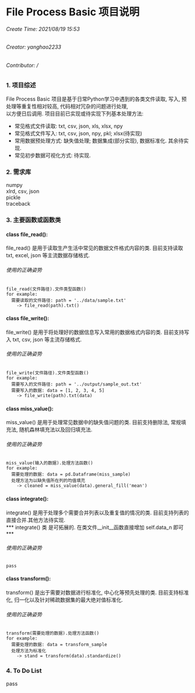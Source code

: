 # File Process Basic 项目说明  

###### Create Time: 2021/08/19 15:53
###### Creator: yanghao2233 
###### Contributor: /


### 1. 项目综述  
  File Process Basic 项目是基于日常Python学习中遇到的各类文件读取, 写入, 预处理等重复性相对较高, 代码相对冗杂的问题进行处理,   
  以方便日后调用. 项目目前已实现或待实现下列基本处理方法:  
* 常见格式文件读取: txt, csv, json, xls, xlsx, npy
* 常见格式文件写入: txt, csv, json, npy, pkl; xlsx(待实现)
* 常用数据预处理方式: 缺失值处理; 数据集成(部分实现), 数据标准化. 其余待实现.
* 常见初步数据可视化方式: 待实现.

### 2. 需求库
  numpy  
  xlrd, csv, json  
  pickle  
  traceback  
  
### 3. 主要函数或函数类
#### class file_read():
  file_read() 是用于读取生产生活中常见的数据文件格式内容的类. 目前支持读取 txt, excel, json 等主流数据存储格式.  
###### 使用的正确姿势  
    file_read(文件路径).文件类型函数()  
    for example:  
      需要读取的文件路径: path = '../data/sample.txt'  
        -> file_read(path).txt()  
    
#### class file_write():
  file_write() 是用于将处理好的数据信息写入常用的数据格式内容的类. 目前支持写入 txt, csv, json 等主流存储格式.
###### 使用的正确姿势
    file_write(文件路径).文件类型函数()  
    for example:  
      需要写入的文件路径: path = '../output/sample_out.txt'  
      需要写入的数据: data = [1, 2, 3, 4, 5]  
        -> file_write(path).txt(data)    

#### class miss_value():  
   miss_value() 是用于处理常见数据中的缺失值问题的类. 目前支持删除法, 常规填充法, 随机森林填充法以及回归填充法.   
###### 使用的正确姿势  
    miss_value(输入的数据).处理方法函数()
    for example:
      需要处理的数据: data = pd.Dataframe(miss_sample)  
      处理方法为以缺失值所在列的均值填充  
        -> cleaned = miss_value(data).general_fill('mean')    
 
#### class integrate():
   integrate() 是用于处理多个需要合并列表以及重复值的情况的类. 目前支持列表的直接合并.其他方法待实现.  
   *** integrate() 类 是可拓展的. 在类文件__init__函数直接增加 self.data_n 即可 ***
###### 使用的正确姿势  
    pass

#### class transform(): 
   transform() 是出于需要对数据进行标准化, 中心化等预先处理的类. 目前支持标准化, 归一化以及针对稀疏数据集的最大绝对值标准化.  
###### 使用的正确姿势  
    transform(需要处理的数据).处理方法函数()  
    for example:  
      需要处理的数据: data = transform_sample
      处理方法为标准化  
        -> stand = transform(data).standardize()

### 4. To Do List
  pass
